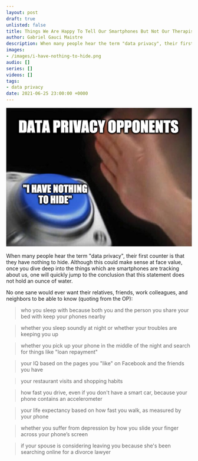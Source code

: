 ```yaml
---
layout: post
draft: true
unlisted: false
title: Things We Are Happy To Tell Our Smartphones But Not Our Therapists
author: Gabriel Gauci Maistre
description: When many people hear the term "data privacy", their first counter is that they have nothing to hide. Although this could make sense at face value, once you dive deep into the things which are smartphones are tracking about us, one will quickly jump to the conclusion that this statement does not hold an ounce of water.
images:
- /images/i-have-nothing-to-hide.png
audio: []
series: []
videos: []
tags:
- data privacy
date: 2021-06-25 23:00:00 +0000
---
```


![alt text](/images/i-have-nothing-to-hide.png "Logo Title Text 1")

When many people hear the term "data privacy", their first counter is that they have nothing to hide. Although this could make sense at face value, once you dive deep into the things which are smartphones are tracking about us, one will quickly jump to the conclusion that this statement does not hold an ounce of water.



No one sane would ever want their relatives, friends, work colleagues, and neighbors to be able to know (quoting from the OP):

> who you sleep with because both you and the person you share your bed with keep your phones nearby

> whether you sleep soundly at night or whether your troubles are keeping you up

> whether you pick up your phone in the middle of the night and search for things like "loan repayment"

> your IQ based on the pages you "like" on Facebook and the friends you have

> your restaurant visits and shopping habits

> how fast you drive, even if you don't have a smart car, because your phone contains an accelerometer

> your life expectancy based on how fast you walk, as measured by your phone

> whether you suffer from depression by how you slide your finger across your phone’s screen

> if your spouse is considering leaving you because she's been searching online for a divorce lawyer